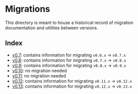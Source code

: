 # Migrations

This directory is meant to house a historical record of migration documentation and utilities between versions.

## Index

* [v0.7](migrations/v0.7): contains information for migrating `v0.6.x` -> `v0.7.x`
* [v0.8](migrations/v0.8): contains information for migrating `v0.7.x` -> `v0.8.x`
* [v0.9](migrations/v0.9): contains information for migrating `v0.8.x` -> `v0.9.x`
* [v0.10](migrations/v0.10): no migration needed
* [v0.11](migrations/v0.11): no migration needed
* [v0.12](migrations/v0.12): contains information for migrating `v0.11.x` -> `v0.12.x`
* [v0.13](migrations/v0.13): contains information for migrating `v0.12.x` -> `v0.13.x`

